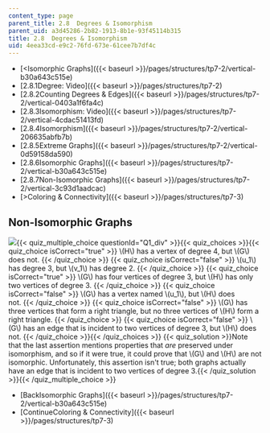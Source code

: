 ```yaml
---
content_type: page
parent_title: 2.8  Degrees & Isomorphism
parent_uid: a3d45286-2b82-1913-8b1e-93f45114b315
title: 2.8  Degrees & Isomorphism
uid: 4eea33cd-e9c2-76fd-673e-61cee7b7df4c
---
```


*   [\<Isomorphic Graphs]({{< baseurl >}}/pages/structures/tp7-2/vertical-b30a643c515e)
*   [2.8.1Degree: Video]({{< baseurl >}}/pages/structures/tp7-2)
*   [2.8.2Counting Degrees & Edges]({{< baseurl >}}/pages/structures/tp7-2/vertical-0403a1f6fa4c)
*   [2.8.3Isomorphism: Video]({{< baseurl >}}/pages/structures/tp7-2/vertical-4cdac51413fd)
*   [2.8.4Isomorphism]({{< baseurl >}}/pages/structures/tp7-2/vertical-206635abfb7b)
*   [2.8.5Extreme Graphs]({{< baseurl >}}/pages/structures/tp7-2/vertical-0d59158da590)
*   [2.8.6Isomorphic Graphs]({{< baseurl >}}/pages/structures/tp7-2/vertical-b30a643c515e)
*   [2.8.7Non-Isomorphic Graphs]({{< baseurl >}}/pages/structures/tp7-2/vertical-3c93d1aadcac)
*   [\>Coloring & Connectivity]({{< baseurl >}}/pages/structures/tp7-3)

Non-Isomorphic Graphs
---------------------

  
![](/courses/electrical-engineering-and-computer-science/6-042j-mathematics-for-computer-science-spring-2015/structures/tp7-2/vertical-3c93d1aadcac/prob3b1.gif){{< quiz_multiple_choice questionId="Q1_div" >}}{{< quiz_choices >}}{{< quiz_choice isCorrect="true" >}}&nbsp;\\(H\\) has a vertex of degree 4, but \\(G\\) does not.&nbsp;{{< /quiz_choice >}}
{{< quiz_choice isCorrect="false" >}}&nbsp;\\(u\_1\\) has degree 3, but \\(v\_1\\) has degree 2.&nbsp;{{< /quiz_choice >}}
{{< quiz_choice isCorrect="true" >}}&nbsp;\\(G\\) has four vertices of degree 3, but \\(H\\) has only two vertices of degree 3.&nbsp;{{< /quiz_choice >}}
{{< quiz_choice isCorrect="false" >}}&nbsp;\\(G\\) has a vertex named \\(u\_1\\), but \\(H\\) does not.&nbsp;{{< /quiz_choice >}}
{{< quiz_choice isCorrect="false" >}}&nbsp;\\(G\\) has three vertices that form a right triangle, but no three vertices of \\(H\\) form a right triangle.&nbsp;{{< /quiz_choice >}}
{{< quiz_choice isCorrect="false" >}}&nbsp;\\(G\\) has an edge that is incident to two vertices of degree 3, but \\(H\\) does not.&nbsp;{{< /quiz_choice >}}{{< /quiz_choices >}}
{{< quiz_solution >}}Note that the last assertion mentions properties that _are_ preserved under isomorphism, and so if it were true, it could prove that \\(G\\) and \\(H\\) are not isomorphic. Unfortunately, this assertion isn't true; both graphs actually have an edge that is incident to two vertices of degree 3.{{< /quiz_solution >}}{{< /quiz_multiple_choice >}}

*   [BackIsomorphic Graphs]({{< baseurl >}}/pages/structures/tp7-2/vertical-b30a643c515e)
*   [ContinueColoring & Connectivity]({{< baseurl >}}/pages/structures/tp7-3)